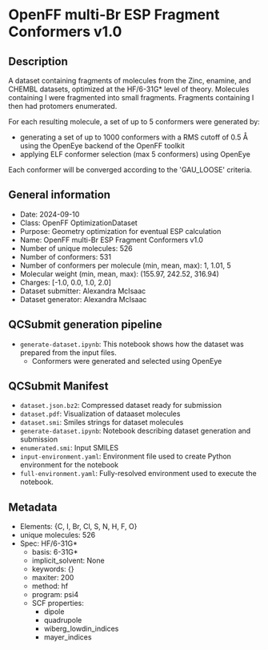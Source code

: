 # OpenFF multi-Br ESP Fragment Conformers v1.0

## Description

A dataset containing fragments of molecules from the Zinc, enamine, and CHEMBL datasets, optimized at the HF/6-31G* level of theory. Molecules containing I were fragmented into small fragments. 
Fragments containing I then had protomers enumerated.

For each resulting molecule, a set of up to 5 conformers were generated by:
  * generating a set of up to 1000 conformers with a RMS cutoff of 0.5 Å using the OpenEye backend of the OpenFF toolkit
  * applying ELF conformer selection (max 5 conformers) using OpenEye

Each conformer will be converged according to the 'GAU_LOOSE' criteria.

## General information

* Date: 2024-09-10
* Class: OpenFF OptimizationDataset
* Purpose: Geometry optimization for eventual ESP calculation
* Name: OpenFF multi-Br ESP Fragment Conformers v1.0
* Number of unique molecules: 526
* Number of conformers: 531
* Number of conformers per molecule (min, mean, max): 1, 1.01, 5
* Molecular weight (min, mean, max): (155.97, 242.52, 316.94)
* Charges: [-1.0, 0.0, 1.0, 2.0]
* Dataset submitter: Alexandra McIsaac
* Dataset generator: Alexandra McIsaac


## QCSubmit generation pipeline

* `generate-dataset.ipynb`: This notebook shows how the dataset was prepared from the input files.
    * Conformers were generated and selected using OpenEye


## QCSubmit Manifest

* `dataset.json.bz2`: Compressed dataset ready for submission
* `dataset.pdf`: Visualization of dataaset molecules
* `dataset.smi`: Smiles strings for dataset molecules
* `generate-dataset.ipynb`: Notebook describing dataset generation and submission
* `enumerated.smi`: Input SMILES
* `input-environment.yaml`: Environment file used to create Python environment for the notebook
* `full-environment.yaml`: Fully-resolved environment used to execute the notebook.


## Metadata

* Elements: {C, I, Br, Cl, S, N, H, F, O}
* unique molecules: 526
* Spec: HF/6-31G*
	* basis: 6-31G*
	* implicit_solvent: None
	* keywords: {}
	* maxiter: 200
	* method: hf
	* program: psi4
	* SCF properties:
		* dipole
		* quadrupole
		* wiberg_lowdin_indices
		* mayer_indices
